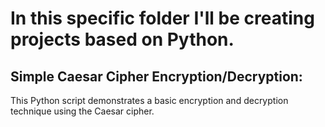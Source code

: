 # In this specific folder I'll be creating projects based on Python.

## Simple Caesar Cipher Encryption/Decryption:

This Python script demonstrates a basic encryption and decryption technique using the Caesar cipher.
